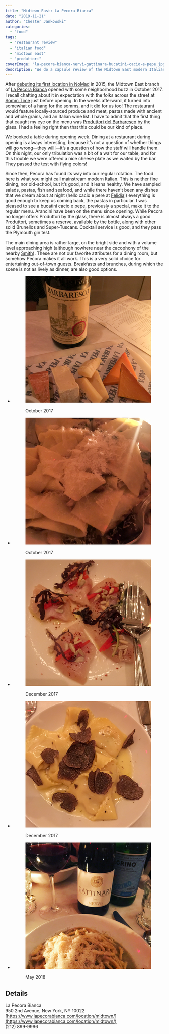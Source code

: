 ```yaml
---
title: "Midtown East: La Pecora Bianca"
date: "2019-11-21"
author: "Chester Jankowski"
categories: 
  - "food"
tags: 
  - "restaurant review"
  - "italian food"
  - "midtown east"
  - "produttori"
coverImage: "la-pecora-bianca-nervi-gattinara-bucatini-cacio-e-pepe.jpg"
description: "We do a capsule review of the Midtown East modern Italian restaurant La Pecora Bianca."
---
```


After [debuting its first location in NoMad](https://www.nytimes.com/2015/07/29/dining/la-pecora-bianca-joins-the-italian-crowd.html) in 2015, the Midtown East branch of [La Pecora Bianca](https://www.lapecorabianca.com/location/midtown/) opened with some neighborhood buzz in October 2017. I recall chatting about it in expectation with the folks across the street at [Somm Time](https://www.sommtimewinebar.com/) just before opening. In the weeks afterward, it turned into somewhat of a hang for the somms, and it did for us too! The restaurant would feature locally-sourced produce and meat, pastas made with ancient and whole grains, and an Italian wine list. I have to admit that the first thing that caught my eye on the menu was [Produttori del Barbaresco](http://www.produttoridelbarbaresco.com) by the glass. I had a feeling right then that this could be our kind of place.

We booked a table during opening week. Dining at a restaurant during opening is always interesting, because it’s not a question of whether things will go wrong—they will!—it’s a question of how the staff will handle them. On this night, our only tribulation was a bit of a wait for our table, and for this trouble we were offered a nice cheese plate as we waited by the bar. They passed the test with flying colors!

Since then, Pecora has found its way into our regular rotation. The food here is what you might call mainstream modern Italian. This is neither fine dining, nor old-school, but it’s good, and it leans healthy. We have sampled salads, pastas, fish and seafood, and while there haven’t been any dishes that we dream about at night (hello cacio e pere at [Felidia](https://felidia-nyc.com/)!) everything is good enough to keep us coming back, the pastas in particular. I was pleased to see a bucatini cacio e pepe, previously a special, make it to the regular menu. Arancini have been on the menu since opening. While Pecora no longer offers Produttori by the glass, there is almost always a good Produttori, sometimes a reserve, available by the bottle, along with other solid Brunellos and Super-Tuscans. Cocktail service is good, and they pass the Plymouth gin test.

The main dining area is rather large, on the bright side and with a volume level approaching high (although nowhere near the cacophony of the nearby [Smith](https://thesmithrestaurant.com/location/midtown/)). These are not our favorite attributes for a dining room, but somehow Pecora makes it all work. This is a very solid choice for entertaining out-of-town guests. Breakfasts and brunches, during which the scene is not as lively as dinner, are also good options.

- <figure>
    
    ![La Pecora Bianca cheese and Produttori del Barbaresco](images/la-pecora-bianca-cheese-barbaresco-produttori.jpg)
    
    <figcaption>
    
    October 2017
    
    </figcaption>
    
    </figure>
    
- <figure>
    
    ![La Pecora Bianca pappardelle](images/la-pecora-bianca-pappardelle.jpg)
    
    <figcaption>
    
    October 2017
    
    </figcaption>
    
    </figure>
    
- <figure>
    
    ![La Pecora Bianca crudo](images/la-pecora-bianca-crudo.jpg)
    
    <figcaption>
    
    December 2017
    
    </figcaption>
    
    </figure>
    
- <figure>
    
    ![La Pecora Bianca pasta with truffles](images/la-pecora-bianca-pasta-truffles.jpg)
    
    <figcaption>
    
    December 2017
    
    </figcaption>
    
    </figure>
    
- <figure>
    
    ![La Pecora Bianca Nervi Gattinara and bucatini cacio e pepe](images/la-pecora-bianca-nervi-gattinara-bucatini-cacio-e-pepe.jpg)
    
    <figcaption>
    
    May 2018
    
    </figcaption>
    
    </figure>
    

## Details

La Pecora Bianca  
950 2nd Avenue, New York, NY 10022  
[https://www.lapecorabianca.com/location/midtown/](https://www.lapecorabianca.com/location/midtown/)  
(212) 899-9996
